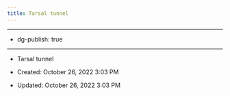 ```yaml
---
title: Tarsal tunnel
---
```


- --

- dg-publish: true

- --

- Tarsal tunnel

- Created: October 26, 2022 3:03 PM

- Updated: October 26, 2022 3:03 PM
